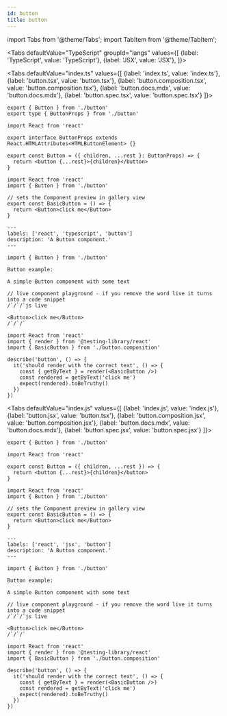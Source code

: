 ```yaml
---
id: button
title: button
---
```


import Tabs from '@theme/Tabs';
import TabItem from '@theme/TabItem';

<Tabs
defaultValue="TypeScript"
groupId="langs"
values={[
{label: 'TypeScript', value: 'TypeScript'},
{label: 'JSX', value: 'JSX'},
]}>
<TabItem value="TypeScript">

<Tabs
defaultValue="index.ts"
values={[
{label: 'index.ts', value: 'index.ts'},
{label: 'button.tsx', value: 'button.tsx'},
{label: 'button.composition.tsx', value: 'button.composition.tsx'},
{label: 'button.docs.mdx', value: 'button.docs.mdx'},
{label: 'button.spec.tsx', value: 'button.spec.tsx'}
]}>
<TabItem value="index.ts">

```tsx title="index.ts"
export { Button } from './button'
export type { ButtonProps } from './button'
```

  </TabItem>
  <TabItem value="button.tsx">

```tsx title="button.tsx"
import React from 'react'

export interface ButtonProps extends React.HTMLAttributes<HTMLButtonElement> {}

export const Button = ({ children, ...rest }: ButtonProps) => {
  return <button {...rest}>{children}</button>
}
```

  </TabItem>
    <TabItem value="button.composition.tsx">

```tsx
import React from 'react'
import { Button } from './button'

// sets the Component preview in gallery view
export const BasicButton = () => {
  return <Button>click me</Button>
}
```

  </TabItem>
  <TabItem value="button.docs.mdx">

```mdx
---
labels: ['react', 'typescript', 'button']
description: 'A Button component.'
---

import { Button } from './button'

Button example:

A simple Button component with some text

// live component playground - if you remove the word live it turns into a code snippet
/`/`/`js live

<Button>click me</Button>
/`/`/`
```

  </TabItem>
<TabItem value="button.spec.tsx">

```tsx
import React from 'react'
import { render } from '@testing-library/react'
import { BasicButton } from './button.composition'

describe('button', () => {
  it('should render with the correct text', () => {
    const { getByText } = render(<BasicButton />)
    const rendered = getByText('click me')
    expect(rendered).toBeTruthy()
  })
})
```

  </TabItem>
</Tabs>
</TabItem>

<TabItem value="JSX">

<Tabs
defaultValue="index.js"
values={[
{label: 'index.js', value: 'index.js'},
{label: 'button.jsx', value: 'button.tsx'},
{label: 'button.composition.jsx', value: 'button.composition.jsx'},
{label: 'button.docs.mdx', value: 'button.docs.mdx'},
{label: 'button.spec.jsx', value: 'button.spec.jsx'}
]}>
<TabItem value="index.js">

```tsx title="index.js"
export { Button } from './button'
```

  </TabItem>
  <TabItem value="button.jsx">

```tsx title="button.tsx"
import React from 'react'

export const Button = ({ children, ...rest }) => {
  return <button {...rest}>{children}</button>
}
```

  </TabItem>
    <TabItem value="button.composition.jsx">

```tsx
import React from 'react'
import { Button } from './button'

// sets the Component preview in gallery view
export const BasicButton = () => {
  return <Button>click me</Button>
}
```

  </TabItem>
  <TabItem value="button.docs.mdx">

```mdx
---
labels: ['react', 'jsx', 'button']
description: 'A Button component.'
---

import { Button } from './button'

Button example:

A simple Button component with some text

// live component playground - if you remove the word live it turns into a code snippet
/`/`/`js live

<Button>click me</Button>
/`/`/`
```

  </TabItem>
<TabItem value="button.spec.jsx">

```tsx
import React from 'react'
import { render } from '@testing-library/react'
import { BasicButton } from './button.composition'

describe('button', () => {
  it('should render with the correct text', () => {
    const { getByText } = render(<BasicButton />)
    const rendered = getByText('click me')
    expect(rendered).toBeTruthy()
  })
})
```

  </TabItem>
</Tabs>

  </TabItem>
</Tabs>
